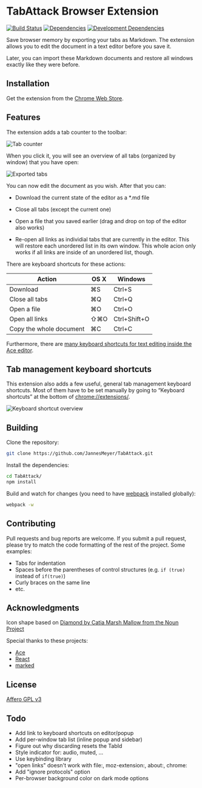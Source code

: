 # TabAttack Browser Extension

[![Build Status](https://travis-ci.org/JannesMeyer/TabAttack.svg?branch=master)](https://travis-ci.org/JannesMeyer/TabAttack)
[![Dependencies](https://david-dm.org/JannesMeyer/TabAttack.svg)](https://david-dm.org/JannesMeyer/TabAttack)
[![Development Dependencies](https://david-dm.org/JannesMeyer/TabAttack/dev-status.svg)](https://david-dm.org/JannesMeyer/TabAttack#info=devDependencies)

Save browser memory by exporting your tabs as Markdown. The extension allows you to edit the document in a text editor before you save it.

Later, you can import these Markdown documents and restore all windows exactly like they were before.

## Installation

Get the extension from the [Chrome Web Store](https://chrome.google.com/webstore/detail/tabattack/ginflokhdahakklidfjlogllkkhokidj).

## Features

The extension adds a tab counter to the toolbar:

![Tab counter](https://cloud.githubusercontent.com/assets/704336/6197251/9ea23dbe-b3e2-11e4-9e96-92f5f2783b85.png)

When you click it, you will see an overview of all tabs (organized by window) that you have open:

![Exported tabs](https://cloud.githubusercontent.com/assets/704336/6196991/056f4392-b3df-11e4-871e-33ed649db893.png)

You can now edit the document as you wish. After that you can:

- Download the current state of the editor as a *.md file

- Close all tabs (except the current one)

- Open a file that you saved earlier (drag and drop on top of the editor also works)

- Re-open all links as individial tabs that are currently in the editor. This will restore each unordered list in its own window. This whole acion only works if all links are inside of an unordered list, though.

There are keyboard shortcuts for these actions:

Action | OS X | Windows
-------|------|--------
Download | ⌘S | Ctrl+S
Close all tabs | ⌘Q | Ctrl+Q
Open a file | ⌘O | Ctrl+O
Open all links | ⇧⌘O | Ctrl+Shift+O
Copy the whole document | ⌘C | Ctrl+C

Furthermore, there are [many keyboard shortcuts for text editing inside the Ace editor](https://github.com/ajaxorg/ace/wiki/Default-Keyboard-Shortcuts).

## Tab management keyboard shortcuts

This extension also adds a few useful, general tab management keyboard shortcuts. Most of them have to be set manually by going to “Keyboard shortcuts” at the bottom of [chrome://extensions/](chrome://extensions/).

![Keyboard shortcut overview](https://cloud.githubusercontent.com/assets/704336/6196998/16341fe0-b3df-11e4-8dcb-a58665ffd354.png)

## Building

Clone the repository:

~~~bash
git clone https://github.com/JannesMeyer/TabAttack.git
~~~

Install the dependencies:

~~~bash
cd TabAttack/
npm install
~~~

Build and watch for changes (you need to have [webpack](https://www.npmjs.com/package/webpack) installed globally):

~~~bash
webpack -w
~~~

## Contributing

Pull requests and bug reports are welcome. If you submit a pull request, please try to match the code formatting of the rest of the project. Some examples:

- Tabs for indentation
- Spaces before the parentheses of control structures (e.g. `if (true)` instead of `if(true)`)
- Curly braces on the same line
- etc.

## Acknowledgments

Icon shape based on [Diamond by Catia Marsh Mallow from the Noun Project](https://thenounproject.com/term/star/28082/)

Special thanks to these projects:

- [Ace](https://ace.c9.io/)
- [React](https://reactjs.org/)
- [marked](https://github.com/markedjs/marked)

## License

[Affero GPL v3](https://spdx.org/licenses/AGPL-3.0-only.html)

## Todo

- Add link to keyboard shortcuts on editor/popup
- Add per-window tab list (inline popup and sidebar)
- Figure out why discarding resets the TabId
- Style indicator for: audio, muted, ...
- Use keybinding library
- "open links" doesn't work with file:, moz-extension:, about:, chrome:
- Add "ignore protocols" option
- Per-browser background color on dark mode options
